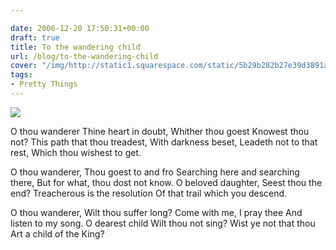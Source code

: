 ```yaml
---

date: 2006-12-20 17:50:31+00:00
draft: true
title: To the wandering child
url: /blog/to-the-wandering-child
cover: "/img/http://static1.squarespace.com/static/5b29b282b27e39d3891a137e/5b29d50ac07b083624e43ad2/5b29d50bc07b083624e43afb/1529468468685/pexels-photo-230233-1-e1498095711506.jpeg"
tags:
- Pretty Things
---
```


![](http://static1.squarespace.com/static/5b29b282b27e39d3891a137e/5b29d50ac07b083624e43ad2/5b29d50bc07b083624e43afb/1529468468685/pexels-photo-230233-1-e1498095711506.jpeg)

  



O thou wanderer Thine heart in doubt, 
Whither thou goest 
Knowest thou not? 
This path that thou treadest, 
With darkness beset, 
Leadeth not to that rest, 
Which thou wishest to get.




O thou wanderer, 
Thou goest to and fro 
Searching here and searching there, 
But for what, thou dost not know. 
O beloved daughter, 
Seest thou the end? 
Treacherous is the resolution 
Of that trail which you descend.




O thou wanderer, 
Wilt thou suffer long? 
Come with me, I pray thee 
And listen to my song. 
O dearest child 
Wilt thou not sing? 
Wist ye not that thou 
Art a child of the King?
